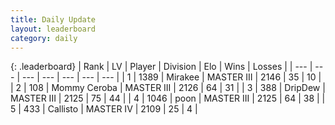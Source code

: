 ```yaml
---
title: Daily Update
layout: leaderboard
category: daily
---
```


{: .leaderboard}
| Rank | LV | Player | Division | Elo | Wins | Losses |
| --- | --- | --- | --- | --- | --- | --- |
| <span data-change="5">1</span> | 1389 | <span title="ID: 416373">Mirakee</span> | MASTER III | <span data-change="61">2146</span> | <span data-change="5">35</span> | <span data-change="0">10</span> |
| <span data-change="1">2</span> | 108 | <span title="ID: 748055">Mommy Ceroba</span> | MASTER III | <span data-change="13">2126</span> | <span data-change="22">64</span> | <span data-change="13">31</span> |
| <span data-change="-2">3</span> | 388 | <span title="ID: 649454">DripDew</span> | MASTER III | <span data-change="8">2125</span> | <span data-change="17">75</span> | <span data-change="11">44</span> |
| <span data-change="3">4</span> | 1046 | <span title="ID: 540690">poon</span> | MASTER III | <span data-change="57">2125</span> | <span data-change="18">64</span> | <span data-change="8">38</span> |
| <span data-change="-1">5</span> | 433 | <span title="ID: 619928">Callisto</span> | MASTER IV | <span data-change="0">2109</span> | <span data-change="0">25</span> | <span data-change="0">4</span> |